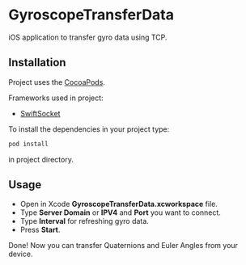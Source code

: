 # GyroscopeTransferData

iOS application to transfer gyro data using TCP. 

## Installation

Project uses the [CocoaPods](https://cocoapods.org). 

Frameworks used in project:
- [SwiftSocket](https://github.com/swiftsocket/SwiftSocket)

To install the dependencies in your project type: 

```bash
pod install
```

in project directory.

## Usage

- Open in Xcode **GyroscopeTransferData.xcworkspace** file. 
- Type **Server Domain** or **IPV4** and **Port** you want to connect.
- Type **Interval** for refreshing gyro data.
- Press **Start**.

Done! Now you can transfer Quaternions and Euler Angles from your device. 
